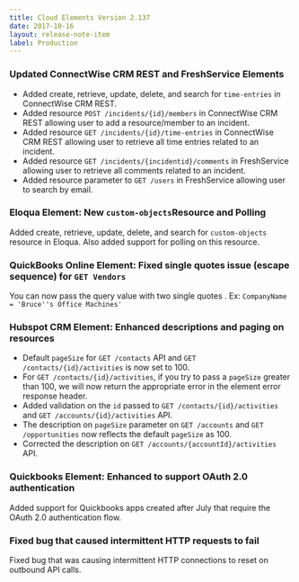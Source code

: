 ```yaml
---
title: Cloud Elements Version 2.137
date: 2017-10-16
layout: release-note-item
label: Production
---
```


### Updated ConnectWise CRM REST and FreshService Elements

* Added create, retrieve, update, delete, and search for `time-entries` in ConnectWise CRM REST.
* Added resource `POST /incidents/{id}/members` in ConnectWise CRM REST allowing user to add a resource/member to an incident.
* Added resource `GET /incidents/{id}/time-entries` in ConnectWise CRM REST allowing user to retrieve all time entries related to an incident.
* Added resource `GET /incidents/{incidentid}/comments` in FreshService allowing user to retrieve all comments related to an incident.
* Added resource parameter to `GET /users` in FreshService allowing user to search by email.


### Eloqua Element: New `custom-objects`Resource and Polling

Added create, retrieve, update, delete, and search for `custom-objects` resource in Eloqua.
Also added support for polling on this resource.

### QuickBooks Online Element: Fixed single quotes issue (escape sequence) for  `GET Vendors`

You can now pass the query value with two single quotes .
Ex: `CompanyName = 'Bruce''s Office Machines'`

### Hubspot CRM Element: Enhanced descriptions and paging on  resources

* Default `pageSize` for `GET /contacts` API and `GET /contacts/{id}/activities` is now set to 100.
* For `GET /contacts/{id}/activities`, if you try to pass a `pageSize` greater than 100, we will now return the appropriate error in the element error response header.
* Added validation on the `id` passed to `GET /contacts/{id}/activities` and `GET /accounts/{id}/activities` API.
* The description on `pageSize` parameter on `GET /accounts` and `GET /opportunities` now reflects the default `pageSize` as 100.
* Corrected the description on `GET /accounts/{accountId}/activities` API.

### Quickbooks Element: Enhanced to support OAuth 2.0 authentication

Added support for Quickbooks apps created after July that require the OAuth 2.0 authentication flow.

### Fixed bug that caused intermittent HTTP requests to fail

Fixed bug that was causing intermittent HTTP connections to reset on outbound API calls.

